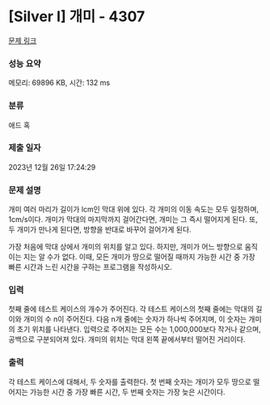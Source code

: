 # [Silver I] 개미 - 4307 

[문제 링크](https://www.acmicpc.net/problem/4307) 

### 성능 요약

메모리: 69896 KB, 시간: 132 ms

### 분류

애드 혹

### 제출 일자

2023년 12월 26일 17:24:29

### 문제 설명

<p>개미 여러 마리가 길이가 lcm인 막대 위에 있다. 각 개미의 이동 속도는 모두 일정하며, 1cm/s이다. 개미가 막대의 마지막까지 걸어간다면, 개미는 그 즉시 떨어지게 된다. 또, 두 개미가 만나게 된다면, 방향을 반대로 바꾸어 걸어가게 된다.</p>

<p>가장 처음에 막대 상에서 개미의 위치를 알고 있다. 하지만, 개미가 어느 방향으로 움직이는 지는 알 수가 없다. 이때, 모든 개미가 땅으로 떨어질 때까지 가능한 시간 중 가장 빠른 시간과 느린 시간을 구하는 프로그램을 작성하시오.</p>

### 입력 

 <p>첫째 줄에 테스트 케이스의 개수가 주어진다. 각 테스트 케이스의 첫째 줄에는 막대의 길이와 개미의 수 n이 주어진다. 다음 n개 줄에는 숫자가 하나씩 주어지며, 이 숫자는 개미의 초기 위치를 나타낸다. 입력으로 주어지는 모든 수는 1,000,000보다 작거나 같으며, 공백으로 구분되어져 있다. 개미의 위치는 막대 왼쪽 끝에서부터 떨어진 거리이다.</p>

### 출력 

 <p>각 테스트 케이스에 대해서, 두 숫자를 출력한다. 첫 번째 숫자는 개미가 모두 땅으로 떨어지는 가능한 시간 중 가장 빠른 시간, 두 번째 숫자는 가장 늦은 시간이다.</p>

